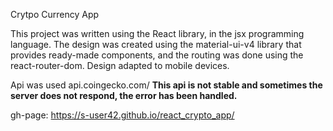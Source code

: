 Crytpo Currency App

This project was written using the React library, in the jsx programming language.
The design was created using the material-ui-v4 library that provides ready-made components, and the routing was done using the react-router-dom.
Design adapted to mobile devices.

Api was used api.coingecko.com/
**This api is not stable and sometimes the server does not respond, the error has been handled.**

gh-page: https://s-user42.github.io/react_crypto_app/
